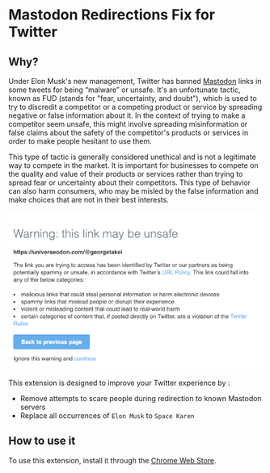 # Mastodon Redirections Fix for Twitter

## Why?

Under Elon Musk's new management, Twitter has banned [Mastodon](https://en.wikipedia.org/wiki/Mastodon_(social_network)) links in some tweets for being “malware” or unsafe. It's an unfortunate tactic, known as FUD (stands for "fear, uncertainty, and doubt"), which is used to try to discredit a competitor or a competing product or service by spreading negative or false information about it. In the context of trying to make a competitor seem unsafe, this might involve spreading misinformation or false claims about the safety of the competitor's products or services in order to make people hesitant to use them.

This type of tactic is generally considered unethical and is not a legitimate way to compete in the market. It is important for businesses to compete on the quality and value of their products or services rather than trying to spread fear or uncertainty about their competitors. This type of behavior can also harm consumers, who may be misled by the false information and make choices that are not in their best interests.

![Twitter screenshow showing a redirection warning, trying to create fear with unfair tactics](./images-sources/mastodon-redirection.png)

This extension is designed to improve your Twitter experience by :

* Remove attempts to scare people during redirection to known Mastodon servers
* Replace all occurrences of `Elon Musk` to `Space Karen`

## How to use it

To use this extension, install it through the [Chrome Web Store](https://chrome.google.com/webstore/detail/mastodon-redirections-fix/dleaknoafhnllflgdjpiekbaknmlhkfk).
